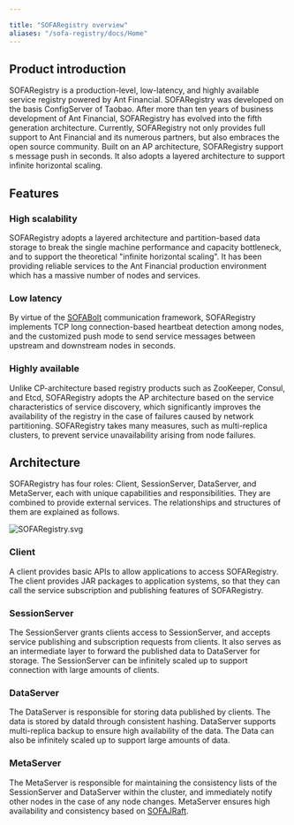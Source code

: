 ```yaml
---

title: "SOFARegistry overview"
aliases: "/sofa-registry/docs/Home"
---
```


## Product introduction

SOFARegistry is a production-level, low-latency, and highly available service registry powered by Ant Financial. SOFARegistry was developed on the basis ConfigServer of Taobao. After more than ten years of business development of Ant Financial, SOFARegistry has evolved into the fifth generation architecture. Currently, SOFARegistry not only provides full support to Ant Financial and its numerous partners, but also embraces the open source community. Built on an AP architecture, SOFARegistry support s message push in seconds. It also adopts a layered architecture to support infinite horizontal scaling.

## Features

### High scalability

SOFARegistry adopts a layered architecture and partition-based data storage to break the single machine performance and capacity bottleneck, and to support the theoretical "infinite horizontal scaling". It has been providing reliable services to the Ant Financial production environment which has a massive number of nodes and services.

### Low latency

By virtue of the [SOFABolt](https://github.com/sofastack/sofa-bolt) communication framework, SOFARegistry implements TCP long connection-based heartbeat detection among nodes, and the customized push mode to send service messages between upstream and downstream nodes in seconds.

### Highly available

Unlike CP-architecture based registry products such as ZooKeeper, Consul, and Etcd, SOFARegistry adopts the AP architecture based on the service characteristics of service discovery, which significantly improves the availability of the registry in the case of failures caused by network partitioning. SOFARegistry takes many measures, such as multi-replica clusters, to prevent service unavailability arising from node failures.

## Architecture

SOFARegistry has four roles: Client, SessionServer, DataServer, and MetaServer, each with unique capabilities and responsibilities. They are combined to provide external services. The relationships and structures of them are explained as follows.

![SOFARegistry.svg](https://gw.alipayobjects.com/zos/basement_prod/a9b69b25-836f-4bbe-a32c-ec6148084f93.svg)

### Client

A client provides basic APIs to allow applications to access SOFARegistry. The client provides JAR packages to application systems, so that they can call the service subscription and publishing features of SOFARegistry.

### SessionServer

The SessionServer grants clients access to SessionServer, and accepts service publishing and subscription requests from clients. It also serves as an intermediate layer to forward the published data to DataServer for storage. The SessionServer can be infinitely scaled up to support connection with large amounts of clients. 

### DataServer

The DataServer is responsible for storing data published by clients. The data is stored by dataId through consistent hashing. DataServer supports multi-replica backup to ensure high availability of the data. The Data can also be infinitely scaled up to support large amounts of data.

### MetaServer

The MetaServer is responsible for maintaining the consistency lists of the SessionServer and DataServer within the cluster, and immediately notify other nodes in the case of any node changes. MetaServer ensures high availability and consistency based on [SOFAJRaft](https://github.com/sofastack/sofa-jraft).

